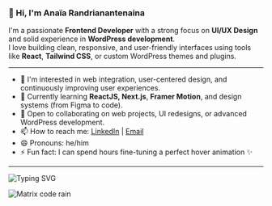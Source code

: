 ### 👋 Hi, I'm Anaïa Randrianantenaina

I'm a passionate **Frontend Developer** with a strong focus on **UI/UX Design** and solid experience in **WordPress development**.  
I love building clean, responsive, and user-friendly interfaces using tools like **React**, **Tailwind CSS**, or custom WordPress themes and plugins.

---

- 👀 I'm interested in web integration, user-centered design, and continuously improving user experiences.
- 🌱 Currently learning **ReactJS, Next.js**, **Framer Motion**, and design systems (from Figma to code).
- 💞️ Open to collaborating on web projects, UI redesigns, or advanced WordPress development.
- 📫 How to reach me: [LinkedIn](https://www.linkedin.com/in/Anaïa+Randrianantenaina) | [Email](anaiarandrianantenaina@gmail.com)
- 😄 Pronouns: he/him
- ⚡ Fun fact: I can spend hours fine-tuning a perfect hover animation ✨

---
![Typing SVG](https://readme-typing-svg.demolab.com/?lines=Hi,+I’m+Anaïa+Randrianantenaina;Frontend+Developer;UI/UX+Designer;WordPress+Enthusiast&center=true&width=500&height=50)

![Matrix code rain](https://media.giphy.com/media/eNAsjO55tPbgaor7ma/giphy.gif)

